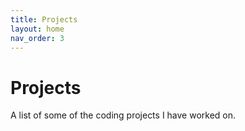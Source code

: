 ```yaml
---
title: Projects
layout: home
nav_order: 3
---
```


# Projects
A list of some of the coding projects I have worked on.
